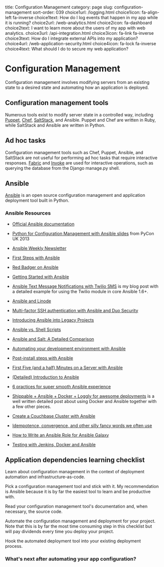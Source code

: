 title: Configuration Management
category: page
slug: configuration-management
sort-order: 039
choice1url: /logging.html
choice1icon: fa-align-left fa-inverse
choice1text: How do I log events that happen in my app while it is running?
choice2url: /web-analytics.html
choice2icon: fa-dashboard
choice2text: I want to learn more about the users of my app with web analytics.
choice3url: /api-integration.html
choice3icon: fa-link fa-inverse
choice3text: How do I integrate external APIs into my application?
choice4url: /web-application-security.html
choice4icon: fa-lock fa-inverse
choice4text: What should I do to secure my web application?


# Configuration Management
Configuration management involves modifying servers from an existing state to 
a desired state and automating how an application is deployed.


## Configuration management tools
Numerous tools exist to modify server state in a controlled 
way, including [Puppet](http://puppetlabs.com/puppet/what-is-puppet), 
[Chef](http://www.getchef.com/chef/), 
[SaltStack](http://www.saltstack.com/), and Ansible. Puppet and Chef are
written in Ruby, while SaltStack and Ansible are written in Python.


## Ad hoc tasks
Configuration management tools such as Chef, Puppet, Ansible, and SaltStack
are not useful for performing ad hoc tasks that require interactive responses.
[Fabric](http://docs.fabfile.org/en/1.8/) and 
[Invoke](http://docs.pyinvoke.org/en/latest/) are used for interactive 
operations, such as querying the database from the Django manage.py shell.


## Ansible
[Ansible](http://www.ansibleworks.com/) is an open source configuration
management and application deployment tool built in Python.


### Ansible Resources
* [Official Ansible documentation](http://docs.ansible.com/index.html)

* [Python for Configuration Management with Ansible slides](http://www.insom.me.uk/post/pycon-talk.html) 
from PyCon UK 2013

* [Ansible Weekly Newsletter](http://devopsu.com/newsletters/ansible-weekly-newsletter.html)

* [First Steps with Ansible](http://labs.qandidate.com/blog/2013/11/15/first-steps-with-ansible/)

* [Red Badger on Ansible](http://red-badger.com/blog/2013/06/29/ansible/)

* [Getting Started with Ansible](http://lowendbox.com/blog/getting-started-with-ansible/)

* [Ansible Text Message Notifications with Twilio SMS](https://www.twilio.com/blog/2014/05/ansible-text-messages-notifications-with-twilio-sms.html)
  is my blog post with a detailed example for using the Twilio module in
  core Ansible 1.6+.

* [Ansible and Linode](http://softwareas.com/ansible-and-linode-what-i-learned-about-controlling-linodes-from-ansible)

* [Multi-factor SSH authentication with Ansible and Duo Security](http://jlafon.io/ansible-duo-security.html)

* [Introducing Ansible into Legacy Projects](http://benlopatin.com/getting-started-with-ansible/)

* [Ansible vs. Shell Scripts](http://devopsu.com/blog/ansible-vs-shell-scripts/)

* [Ansible and Salt: A Detailed Comparison](http://missingm.co/2013/06/ansible-and-salt-a-detailed-comparison/)

* [Automating your development environment with Ansible](http://www.nickhammond.com/automating-development-environment-ansible/)

* [Post-install steps with Ansible](http://devopsu.com/guides/ansible-post-install.html) 

* [First Five (and a half) Minutes on a Server with Ansible](http://lattejed.com/first-five-and-a-half-minutes-on-a-server-with-ansible) 

* [(Detailed) Introduction to Ansible](http://davidwinter.me/articles/2013/11/23/introduction-to-ansible/)

* [6 practices for super smooth Ansible experience](http://hakunin.com/six-ansible-practices)

* [Shippable + Ansible + Docker + Loggly for awesome deployments](http://www.hiddentao.com/archives/2014/06/03/shippable-ansible-docker-loggly-for-awesome-deployments/)
  is a well written detailed post about using Docker and Ansible together with
  a few other pieces.

* [Create a Couchbase Cluster with Ansible](http://blog.couchbase.com/create-couchbase-cluster-with-ansible)

* [Idempotence, convergence, and other silly fancy words we often use](https://groups.google.com/forum/#!msg/Ansible-project/WpRblldA2PQ/lYDpFjBXDlsJ)

* [How to Write an Ansible Role for Ansible Galaxy](http://probablyfine.co.uk/2014/03/27/how-to-write-an-ansible-role-for-ansible-galaxy/)

* [Testing with Jenkins, Docker and Ansible](http://blog.mist.io/post/82383668190/move-fast-and-dont-break-things-testing-with)


## Application dependencies learning checklist
<i class="fa fa-check-square-o"></i>
Learn about configuration management in the context of deployment automation
and infrastructure-as-code.

<i class="fa fa-check-square-o"></i>
Pick a configuration management tool and stick with it. My recommendation is
Ansible because it is by far the easiest tool to learn and be productive with.

<i class="fa fa-check-square-o"></i>
Read your configuration management tool's documentation and, when necessary,
the source code.

<i class="fa fa-check-square-o"></i>
Automate the configuration management and deployment for your project. Note
that this is by far the most time consuming step in this checklist but will
pay dividends every time you deploy your project.

<i class="fa fa-check-square-o"></i>
Hook the automated deployment tool into your existing deployment process.


### What's next after automating your app configuration?
